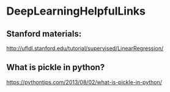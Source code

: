 # DeepLearningHelpfulLinks
## Stanford materials: 
http://ufldl.stanford.edu/tutorial/supervised/LinearRegression/

## What is pickle in python? 
https://pythontips.com/2013/08/02/what-is-pickle-in-python/
